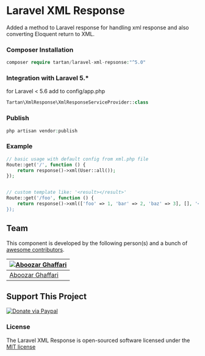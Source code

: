 # Laravel XML Response
Added a method to Laravel response for handling xml response and also converting Eloquent return to XML.

### Composer Installation

```php
composer require tartan/laravel-xml-repsonse:"^5.0"
```

### Integration with Laravel 5.*

for Laravel < 5.6 add to config/app.php

```php
Tartan\XmlResponse\XmlResponseServiceProvider::class
```

### Publish

```php
php artisan vendor:publish
```

### Example
```php
// basic usage with default config from xml.php file
Route::get('/', function () {
    return response()->xml(User::all());
});


// custom template like: '<result></result>'
Route::get('/foo', function () {
    return response()->xml(['foo' => 1, 'bar' => 2, 'baz' => 3], [], '<result></result>);
});
```

## Team

This component is developed by the following person(s) and a bunch of [awesome contributors](https://github.com/iamtartan/laravel-custom-validator/graphs/contributors).

[![Aboozar Ghaffari](https://avatars1.githubusercontent.com/u/502961?s=130&v=4)](https://github.com/iamtartan) |
--- |
[Aboozar Ghaffari](https://github.com/iamtartan) |

## Support This Project
  
[![Donate via Paypal](https://www.paypalobjects.com/en_US/i/btn/btn_donate_SM.gif)](https://www.paypal.com/cgi-bin/webscr?cmd=_s-xclick&hosted_button_id=LXEL22GFTXTKN)

### License

The Laravel XML Response is open-sourced software licensed under the [MIT license](http://opensource.org/licenses/MIT)

